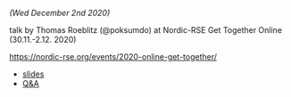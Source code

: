 *(Wed December 2nd 2020)*

talk by Thomas Roeblitz (@poksumdo) at Nordic-RSE Get Together Online (30.11.-2.12. 2020)

https://nordic-rse.org/events/2020-online-get-together/

* [slides](EESSI-Nordic-RSE-20201202.pdf)
* [Q&A](qa.txt)
